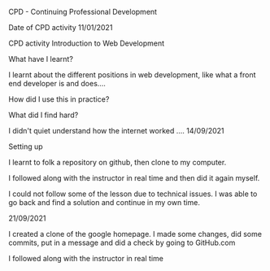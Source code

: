 CPD - Continuing Professional Development

Date of CPD activity
11/01/2021

CPD activity
Introduction to Web Development

What have I learnt?

I learnt about the different positions in web development, like what a front end developer is and does....

How did I use this in practice?

What did I find hard?

I didn't quiet understand how the internet worked ....
14/09/2021

Setting up

I learnt to folk a repository on github, then clone to my computer.

I followed along with the instructor in real time and then did it again myself.

I could not follow some of the lesson due to technical issues. I was able to go back and find a solution and continue in my own time.

21/09/2021

I created a clone of the google homepage. I made some changes, did some commits, put in a message and did a check by going to GitHub.com

I followed along with the instructor in real time

